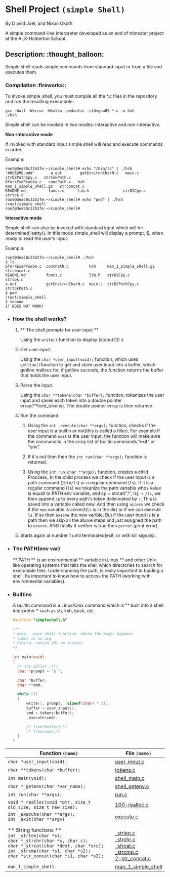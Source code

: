 

# Shell Project `(simple Shell)`

By D avid Joel, and Nixon Okoth

A simple command-line interpreter developed as an end of trimester project at the ALX-Holberton School.

<h2>Description: :thought_balloon:</h2>

Simple shell reads simple commands from standard input or from a file and executes them.

<h3>Compilation :fireworks::</h3>

To invoke simple_shell, you must compile all the *.c files in the repository and run the resulting executable:

`gcc -Wall -Werror -Wextra -pedantic -std=gnu89 *.c -o hsh`<br/>
`./hsh`

Simple shell can be invoked in two modes: interactive and non-interactive.<br/>

**Non-interactive mode**

If invoked with standard input simple shell will read and execute commands in order.

Example:

`root@dea58c22b3fe:~/simple_shell# echo "/bin/ls" | ./hsh`<br/>
`'#README.md#'       a.out        getEnvironCharN.c   main.c                  strD2PathCpy.c   strtokPath.c`<br/>
`6forkExePrueba.c   concPath.c   hsh                 man_1_simple_shell.gz   strconcat.c`<br/>
`README.md          funcs.c      lib.h               strD2Cpy.c              strtok.c`<br/>
`root@dea58c22b3fe:~/simple_shell# echo "pwd" | ./hsh`<br/>
`/root/simple_shell`<br/>
`root@dea58c22b3fe:~/simple_shell#`<br/>


**Interactive mode**

Simple shell can also be invoked with standard input which will be determined isatty(). In this mode simple_shell will display a prompt, $, when ready to read the user's input.

Example:

`root@dea58c22b3fe:~/simple_shell# ./hsh`<br/>
`$ ls`<br/>
`6forkExePrueba.c  concPath.c         hsh     man_1_simple_shell.gz  strconcat.c`<br/>
`README.md         funcs.c            lib.h   strD2Cpy.c             strtok.c`<br/>
`a.out             getEnvironCharN.c  main.c  strD2PathCpy.c         strtokPath.c`<br/>
`$ pwd`<br/>
`/root/simple_shell`<br/>
`$ sooooo`<br/>
`IT DOES NOT WORK!`<br/>


- ### How the shell works?

  1. ** The shell prompts for user input **

     Using the `write()` function to display (stdout(1)) `$ `

  2. Get user input.

     Using the `char *user_input(void);` function, which uses `getline()`function to get and store user input into a buffer, which getline mallocs for, if getline succeds, the function returns the buffer that holds the user input. 

  3. Parse the input.

     Using the `char **tokens(char *buffer);` function, tokanizes the user input and saves each token into a double pointer erray(**hold_tokens). The double pointer erray is then returned.

  4. Run the command.

     1. Using the `int _execute(char **args);` function, checks if the user input is a builtin or not(this is called a filler). For example if the command `exit` is the user input. the function will make sure the command is in the array list of builtin commands."exit" or "env".

     2. If it's not then then the `int run(char **args);` function is returned.

     3. Using the `int run(char **args);` function, creates a child Proccess, In the child process we check if the user input is a path command (`/bin/ls`) or a regular command (`ls`). If it is a regular command (`ls`) we tokanize the path variable whos value is equall to PATH env variable, and cp = strcat("/", ls); = `/ls`, we then append `cp` to every path's token deliminated by `:`. This is saved into a variable called new. And then using `access` we check if the `new` variable is correct(`ls` is in the dir) or if we can execute `ls`. If so then `execve` the new varible. But if the user input is is a path then we skip all the above steps and just assigned the path to `execve`. AND finally if neither is true then `perror`.(print error).

  5. Starts again at number 1 until terminated(exit, or with kill signals).

- ### The PATH(env var)

  ** PATH ** is an environmental ** variable in Linux ** and other Unix-like operating systems that tells the shell which directories to search for executable files. Understanding the path, is really important to buiding a shell. Its important to know how to access the PATH (working with environmental variables). 

  

- ### Builtins

  A builtin command is a Linux/Unix command which is "* built into a shell interpreter * such as sh, ksh, bash, etc.

  

  ```c
  #include "simpleshell.h"
  
  /**
  * main - main shell function, where the magic happens
  * takes in no arg
  * Return: return (0) on success
  */
  
  int main(void)
  {
  	/* the dollar :)*/
  	char *prompt = "$ ";
  
  	char *buffer;
  	char **cmd;
  
  	while (1)
  	{
  		write(1, prompt, (sizeof(char) * 2));
  		buffer = user_input();
  		cmd = tokens(buffer);
  		_execute(cmd);
  
  		/* free(buffer);*/
  		/* free(cmd);*/
  	}
  }
  ```

  

  

| Function `(name)`                                            | File `(name)`                                                |
| ------------------------------------------------------------ | ------------------------------------------------------------ |
| `char *user_input(void);`                                    | [user_input.c](https://github.com/DavidJ001/simple_shell/blob/master/user_input.c) |
| `char **tokens(char *buffer);`                               | [tokens.c](https://github.com/DavidJ001/simple_shell/blob/master/tokens.c) |
| `int main(void);`                                            | [shell_main.c](https://github.com/DavidJ001/simple_shell/blob/master/shell_main.c) |
| `char *_getenv(char *var_name);`                             | [shell_getenv.c](https://github.com/DavidJ001/simple_shell/blob/master/shell_getenv.c) |
| `int run(char **args);`                                      | [run.c](https://github.com/DavidJ001/simple_shell/blob/master/run.c) |
| `void *_realloc(void *ptr, size_t old_size, size_t new_size);` | [100-realloc.c](https://github.com/DavidJ001/simple_shell/blob/master/100-realloc.c) |
| `int _execute(char **args);`<br />`int _exit(char **argv)`   | [execute.c](https://github.com/DavidJ001/simple_shell/blob/master/execute.c) |
| ** String functions **<br />`int _strlen(char *s);`<br />`char *_strchr(char *s, char c);`<br />`char *_strcat(char *dest, char *src);`<br />`int _strcmp(char *s1, char *s2);`<br />`char *str_concat(char *s1, char *s2);` | <br />[_strlen.c](https://github.com/DavidJ001/simple_shell/blob/master/_strlen.c)<br />[_strchr.c](https://github.com/DavidJ001/simple_shell/blob/master/_strchr.c)<br />[_strcat.c](https://github.com/DavidJ001/simple_shell/blob/master/_strcat.c)<br />[_strcmp.c](https://github.com/DavidJ001/simple_shell/blob/master/3-strcmp.c)<br />[2-str_concat.c](https://github.com/DavidJ001/simple_shell/blob/master/2-str_concat.c) |
| `man_1_simple_shell`                                         | [man_1_simple_shell](https://github.com/DavidJ001/simple_shell/blob/master/man_1_simple_shell) |



